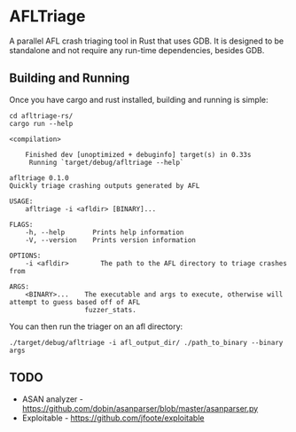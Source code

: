 # AFLTriage
A parallel AFL crash triaging tool in Rust that uses GDB.
It is designed to be standalone and not require any run-time dependencies, besides GDB.

## Building and Running
Once you have cargo and rust installed, building and running is simple:

```
cd afltriage-rs/
cargo run --help

<compilation>

    Finished dev [unoptimized + debuginfo] target(s) in 0.33s
     Running `target/debug/afltriage --help`

afltriage 0.1.0
Quickly triage crashing outputs generated by AFL

USAGE:
    afltriage -i <afldir> [BINARY]...

FLAGS:
    -h, --help       Prints help information
    -V, --version    Prints version information

OPTIONS:
    -i <afldir>        The path to the AFL directory to triage crashes from

ARGS:
    <BINARY>...    The executable and args to execute, otherwise will attempt to guess based off of AFL
                   fuzzer_stats.
```

You can then run the triager on an afl directory:

```
./target/debug/afltriage -i afl_output_dir/ ./path_to_binary --binary args
```

## TODO

* ASAN analyzer - https://github.com/dobin/asanparser/blob/master/asanparser.py
* Exploitable - https://github.com/jfoote/exploitable
